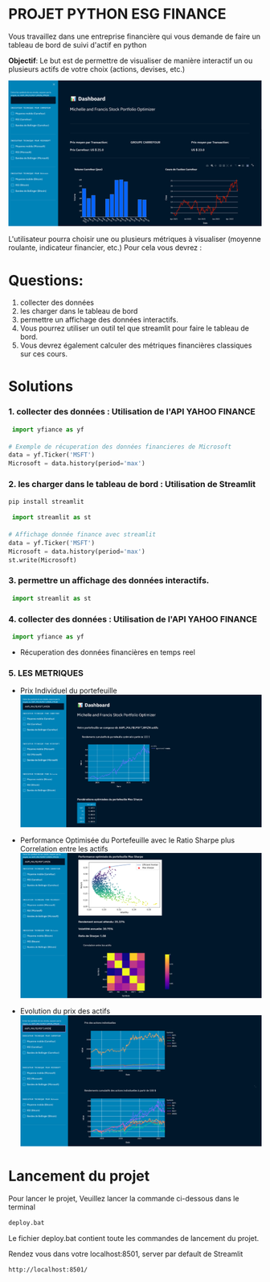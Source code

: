 # PROJET PYTHON ESG FINANCE

Vous travaillez dans une entreprise financière qui vous demande de faire un tableau de bord de suivi d'actif en python
 
**Objectif**: Le but est de permettre de visualiser de manière interactif un ou plusieurs actifs de votre choix (actions, devises, etc.)

![architectuere](./img/dashboard.PNG)

L'utilisateur pourra choisir une ou plusieurs métriques à visualiser (moyenne roulante, indicateur financier, etc.)
Pour cela vous devrez : 


# Questions:

1. collecter des données
2. les charger dans le tableau de bord
3. permettre un affichage des données interactifs.
4. Vous pourrez utiliser un outil tel que streamlit pour faire le tableau de bord.
5. Vous devrez également calculer des métriques financières classiques sur ces cours.
 
# Solutions
### 1. collecter des données : Utilisation de l'API YAHOO FINANCE
```python
 import yfiance as yf

# Exemple de récuperation des données financieres de Microsoft
data = yf.Ticker('MSFT')
Microsoft = data.history(period='max')
```
### 2. les charger dans le tableau de bord : Utilisation de Streamlit
```bash
pip install streamlit
```

```python
 import streamlit as st

# Affichage donnée finance avec streamlit
data = yf.Ticker('MSFT')
Microsoft = data.history(period='max')
st.write(Microsoft)
```
### 3. permettre un affichage des données interactifs.
```python
 import streamlit as st
```

### 4. collecter des données : Utilisation de l'API YAHOO FINANCE
```python
 import yfiance as yf
```
- Récuperation des données financières en temps reel

### 5. LES METRIQUES

- Prix Individuel du portefeuille
![architectuere](./img/rendement.PNG)

- Performance Optimisée du Portefeuille avec le Ratio Sharpe plus Correlation entre les actifs
![architectuere](./img/perfomance.PNG)

-  Evolution du prix des actifs
![architectuere](./img/prix_individuel.PNG)

# Lancement du projet 
Pour lancer le projet, Veuillez lancer la commande ci-dessous dans le terminal
```bash
deploy.bat
```
Le fichier deploy.bat contient toute les commandes de lancement du projet.


Rendez vous dans votre localhost:8501, server par default de Streamlit

```bash
http://localhost:8501/
```